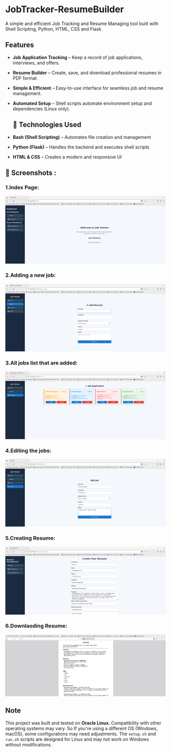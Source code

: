 # JobTracker-ResumeBuilder
A simple and efficient Job Tracking and Resume Managing tool built with Shell Scripting, Python, HTML, CSS and Flask.

## Features  
- **Job Application Tracking** – Keep a record of job applications, interviews, and offers.  
- **Resume Builder** – Create, save, and download professional resumes in PDF format.  
- **Simple & Efficient** – Easy-to-use interface for seamless job and resume management.  
- **Automated Setup** – Shell scripts automate environment setup and dependencies (Linux only).

  ## 🚀 Technologies Used  
- **Bash (Shell Scripting)** – Automates file creation and management  
- **Python (Flask)** – Handles the backend and executes shell scripts  
- **HTML & CSS** – Creates a modern and responsive UI

## 📸 Screenshots :
 ### 1.Index Page:
![image alt](https://github.com/Ashish-j0511/JobTracker-ResumeBuilder/blob/a14f2a070c03cb43e7418152e863b00565a12a30/index.png)

### 2.Adding a new job:
![image alt](https://github.com/Ashish-j0511/JobTracker-ResumeBuilder/blob/b640d013d824ccd05408ba0ffc410c891fe254f5/add_job.png)

### 3.All jobs list that are added:
![image alt](https://github.com/Ashish-j0511/JobTracker-ResumeBuilder/blob/a14f2a070c03cb43e7418152e863b00565a12a30/job_list.png)

### 4.Editing the jobs:
![image alt](https://github.com/Ashish-j0511/JobTracker-ResumeBuilder/blob/a14f2a070c03cb43e7418152e863b00565a12a30/edit_job.png
)

### 5.Creating Resume:
![image alt](https://github.com/Ashish-j0511/JobTracker-ResumeBuilder/blob/a14f2a070c03cb43e7418152e863b00565a12a30/create_resume.png)

### 6.Downlaoding Resume:
![image alt](https://github.com/Ashish-j0511/JobTracker-ResumeBuilder/blob/a14f2a070c03cb43e7418152e863b00565a12a30/download_resume.png)

## Note  
This project was built and tested on **Oracle Linux**. Compatibility with other operating systems may vary.
So If you're using a different OS (Windows, macOS), some configurations may need adjustments.
The `setup.sh` and `run.sh` scripts are designed for Linux and may not work on Windows without modifications.
